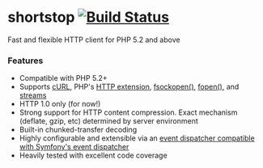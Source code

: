 # shortstop [![Build Status](https://secure.travis-ci.org/ehough/shortstop.png)](http://travis-ci.org/ehough/shortstop)

Fast and flexible HTTP client for PHP 5.2 and above

### Features

* Compatible with PHP 5.2+
* Supports [cURL](http://php.net/manual/en/book.curl.php), PHP's [HTTP extension](http://php.net/manual/en/book.http.php), [fsockopen()](http://php.net/manual/en/function.fsockopen.php), [fopen()](http://php.net/manual/en/function.fopen.php), and [streams](http://www.php.net/manual/en/book.stream.php)
* HTTP 1.0 only (for now!)
* Strong support for HTTP content compression. Exact mechanism (deflate, gzip, etc) determined by server environment
* Built-in chunked-transfer decoding
* Highly configurable and extensible via an [event dispatcher compatible with Symfony's event dispatcher](https://github.com/ehough/tickertape)
* Heavily tested with excellent code coverage